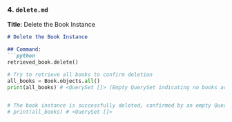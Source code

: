 
### 4. `delete.md`
**Title**: Delete the Book Instance

```markdown
# Delete the Book Instance

## Command:
```python
retrieved_book.delete()

# Try to retrieve all books to confirm deletion
all_books = Book.objects.all()
print(all_books) # <QuerySet []> (Empty QuerySet indicating no books are present)


# The book instance is successfully deleted, confirmed by an empty QuerySet:
# print(all_books) # <QuerySet []>
